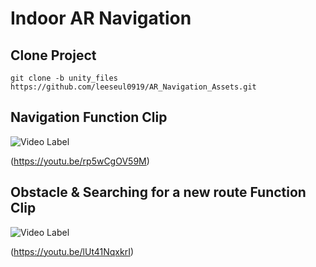 # Indoor AR Navigation

## Clone Project
```
git clone -b unity_files https://github.com/leeseul0919/AR_Navigation_Assets.git
```

## Navigation Function Clip
![Video Label](http://img.youtube.com/vi/rp5wCgOV59M/0.jpg)

(https://youtu.be/rp5wCgOV59M)

## Obstacle & Searching for a new route Function Clip
![Video Label](http://img.youtube.com/vi/lUt41NqxkrI/0.jpg)

(https://youtu.be/lUt41NqxkrI)
